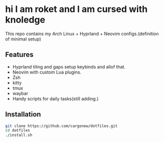 # hi I am roket and I am cursed with knoledge


This repo contains my Arch Linux + Hyprland + Neovim configs.(definition of minimal setup)

## Features
- Hyprland tiling and gaps setup keybinds and allof that.
- Neovim with custom Lua plugins.
- Zsh 
- kitty
- tmux
- waybar 
- Handy scripts for daily tasks(still adding.)

## Installation
```bash
git clone https://github.com/cargonew/dotfiles.git
cd dotfiles
./install.sh

